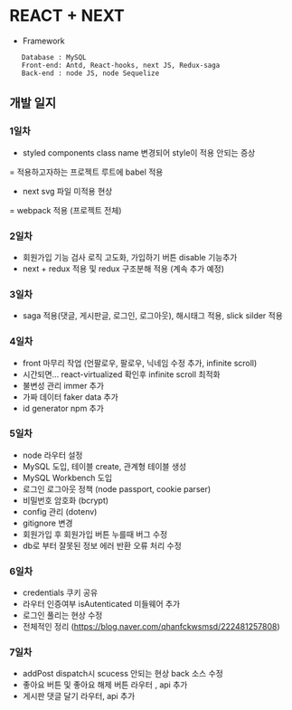 # REACT + NEXT

- Framework

```
   Database : MySQL
   Front-end: Antd, React-hooks, next JS, Redux-saga
   Back-end : node JS, node Sequelize
```

## 개발 일지

### 1일차

- styled components class name 변경되어 style이 적용 안되는 증상

= 적용하고자하는 프로젝트 루트에 babel 적용

- next svg 파일 미적용 현상

= webpack 적용 (프로젝트 전체)

### 2일차

- 회원가입 기능 검사 로직 고도화, 가입하기 버튼 disable 기능추가
- next + redux 적용 및 redux 구조분해 적용 (계속 추가 예정)

### 3일차

- saga 적용(댓글, 게시판글, 로그인, 로그아웃), 해시태그 적용, slick silder 적용

### 4일차

- front 마무리 작업 (언팔로우, 팔로우, 닉네임 수정 추가, infinite scroll)
- 시간되면... react-virtualized 확인후 infinite scroll 최적화
- 불변성 관리 immer 추가
- 가짜 데이터 faker data 추가
- id generator npm 추가

### 5일차

- node 라우터 설정
- MySQL 도입, 테이블 create, 관계형 테이블 생성
- MySQL Workbench 도입
- 로그인 로그아웃 정책 (node passport, cookie parser)
- 비밀번호 암호화 (bcrypt)
- config 관리 (dotenv)
- gitignore 변경
- 회원가입 후 회원가입 버튼 누를때 버그 수정
- db로 부터 잘못된 정보 에러 반환 오류 처리 수정

### 6일차

- credentials 쿠키 공유
- 라우터 인증여부 isAutenticated 미들웨어 추가
- 로그인 풀리는 현상 수정
- 전체적인 정리 (https://blog.naver.com/qhanfckwsmsd/222481257808)

### 7일차

- addPost dispatch시 scucess 안되는 현상 back 소스 수정
- 좋아요 버튼 및 좋아요 해제 버튼 라우터 , api 추가
- 게시판 댓글 달기 라우터, api 추가
